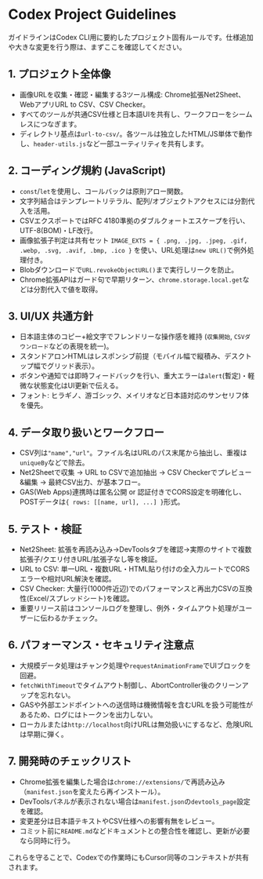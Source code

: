 # Codex Project Guidelines

ガイドラインはCodex CLI用に要約したプロジェクト固有ルールです。仕様追加や大きな変更を行う際は、まずここを確認してください。

## 1. プロジェクト全体像
- 画像URLを収集・確認・編集する3ツール構成: Chrome拡張Net2Sheet、WebアプリURL to CSV、CSV Checker。
- すべてのツールが共通CSV仕様と日本語UIを共有し、ワークフローをシームレスにつなぎます。
- ディレクトリ基点は`url-to-csv/`。各ツールは独立したHTML/JS単体で動作し、`header-utils.js`など一部ユーティリティを共有します。

## 2. コーディング規約 (JavaScript)
- `const`/`let`を使用し、コールバックは原則アロー関数。
- 文字列結合はテンプレートリテラル、配列/オブジェクトアクセスには分割代入を活用。
- CSVエクスポートではRFC 4180準拠のダブルクォートエスケープを行い、UTF-8(BOM)・LF改行。
- 画像拡張子判定は共有セット `IMAGE_EXTS = { .png, .jpg, .jpeg, .gif, .webp, .svg, .avif, .bmp, .ico }` を使い、URL処理は`new URL()`で例外処理付き。
- Blobダウンロードで`URL.revokeObjectURL()`まで実行しリークを防止。
- Chrome拡張APIはガード句で早期リターン、`chrome.storage.local.get`などは分割代入で値を取得。

## 3. UI/UX 共通方針
- 日本語主体のコピー+絵文字でフレンドリーな操作感を維持 (`収集開始`, `CSVダウンロード`などの表現を統一)。
- スタンドアロンHTMLはレスポンシブ前提（モバイル幅で縦積み、デスクトップ幅でグリッド表示）。
- ボタンや通知では即時フィードバックを行い、重大エラーは`alert`(暫定)・軽微な状態変化はUI更新で伝える。
- フォント: ヒラギノ、游ゴシック、メイリオなど日本語対応のサンセリフ体を優先。

## 4. データ取り扱いとワークフロー
- CSV列は`"name","url"`。ファイル名はURLのパス末尾から抽出し、重複は`uniqueBy`などで除去。
- Net2Sheetで収集 → URL to CSVで追加抽出 → CSV Checkerでプレビュー&編集 → 最終CSV出力、が基本フロー。
- GAS(Web Apps)連携時は匿名公開 or 認証付きでCORS設定を明確化し、POSTデータは`{ rows: [[name, url], ...] }`形式。

## 5. テスト・検証
- Net2Sheet: 拡張を再読み込み→DevToolsタブを確認→実際のサイトで複数拡張子/クエリ付きURL/拡張子なし等を検証。
- URL to CSV: 単一URL・複数URL・HTML貼り付けの全入力ルートでCORSエラーや相対URL解決を確認。
- CSV Checker: 大量行(1000件近辺)でのパフォーマンスと再出力CSVの互換性(Excel/スプレッドシート)を確認。
- 重要リリース前はコンソールログを整理し、例外・タイムアウト処理がユーザーに伝わるかチェック。

## 6. パフォーマンス・セキュリティ注意点
- 大規模データ処理はチャンク処理や`requestAnimationFrame`でUIブロックを回避。
- `fetchWithTimeout`でタイムアウト制御し、AbortController後のクリーンアップを忘れない。
- GASや外部エンドポイントへの送信時は機微情報を含むURLを扱う可能性があるため、ログにはトークンを出力しない。
- ローカルまたは`http://localhost`向けURLは無効扱いにするなど、危険URLは早期に弾く。

## 7. 開発時のチェックリスト
- Chrome拡張を編集した場合は`chrome://extensions/`で再読み込み（`manifest.json`を変えたら再インストール）。
- DevToolsパネルが表示されない場合は`manifest.json`の`devtools_page`設定を確認。
- 変更差分は日本語テキストやCSV仕様への影響有無をレビュー。
- コミット前に`README.md`などドキュメントとの整合性を確認し、更新が必要なら同時に行う。

これらを守ることで、Codexでの作業時にもCursor同等のコンテキストが共有されます。
